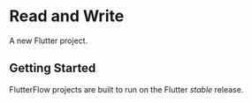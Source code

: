 # Read and Write

A new Flutter project.

## Getting Started

FlutterFlow projects are built to run on the Flutter _stable_ release.
